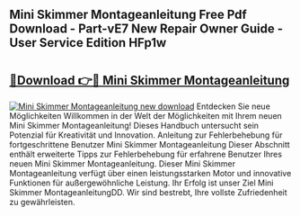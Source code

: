 ## Mini Skimmer Montageanleitung Free Pdf Download - Part-vE7 New Repair Owner Guide - User Service Edition HFp1w

# <h2><a href="http://df8rm8b.blite.top/?on=Mini+Skimmer+Montageanleitung">🔗Download 👉🔴 Mini Skimmer Montageanleitung</a></h2>

[![Mini Skimmer Montageanleitung new download](https://i.imgur.com/lujVjoI.png)](http://df8rm8b.blite.top/?on=Mini+Skimmer+Montageanleitung)
Entdecken Sie neue Möglichkeiten Willkommen in der Welt der Möglichkeiten mit Ihrem neuen Mini Skimmer Montageanleitung! Dieses Handbuch untersucht sein Potenzial für Kreativität und Innovation. Anleitung zur Fehlerbehebung für fortgeschrittene Benutzer Mini Skimmer Montageanleitung Dieser Abschnitt enthält erweiterte Tipps zur Fehlerbehebung für erfahrene Benutzer Ihres neuen Mini Skimmer Montageanleitung. Dieser Mini Skimmer Montageanleitung verfügt über einen leistungsstarken Motor und innovative Funktionen für außergewöhnliche Leistung. Ihr Erfolg ist unser Ziel Mini Skimmer MontageanleitungDD. Wir sind bestrebt, Ihre vollste Zufriedenheit zu gewährleisten.
